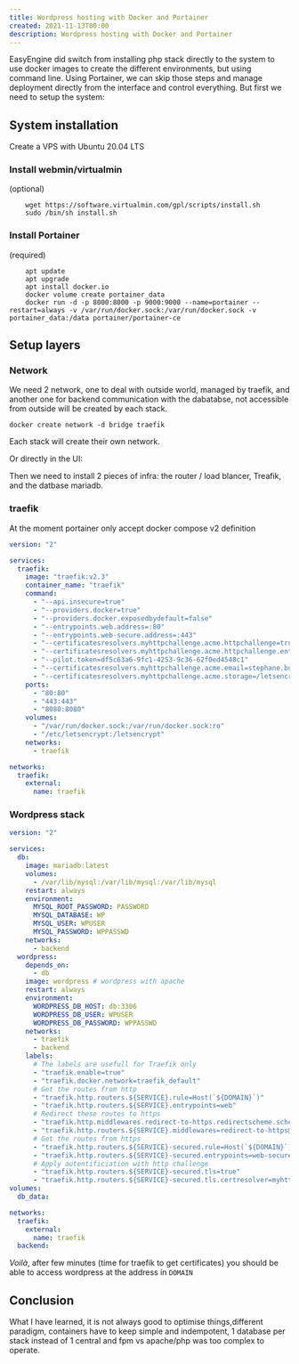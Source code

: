 ```yaml
---
title: Wordpress hosting with Docker and Portainer
created: 2021-11-13T00:00
description: Wordpress hosting with Docker and Portainer
---
```


EasyEngine did switch from installing php stack directly to the system to use docker images to create the different environments, but using command line. Using Portainer, we can skip those steps and manage deployment directly from the interface and control everything. But first we need to setup the system:

## System installation

Create a VPS with Ubuntu 20.04 LTS

### Install webmin/virtualmin

(optional)

```shell
	wget https://software.virtualmin.com/gpl/scripts/install.sh
	sudo /bin/sh install.sh
```

### Install Portainer

(required)

```shell
	apt update
	apt upgrade
	apt install docker.io
	docker volume create portainer_data
	docker run -d -p 8000:8000 -p 9000:9000 --name=portainer --restart=always -v /var/run/docker.sock:/var/run/docker.sock -v portainer_data:/data portainer/portainer-ce
```

## Setup layers

### Network

We need 2 network, one to deal with outside world, managed by traefik, and another one for backend communication with the dabatabse, not accessible from outside will be created by each stack.

```
docker create network -d bridge traefik
```

Each stack will create their own network.

Or directly in the UI:

Then we need to install 2 pieces of infra: the router / load blancer, Treafik, and the datbase mariadb.

### traefik

At the moment portainer only accept docker compose v2 definition

```yaml
version: "2"

services:
  traefik:
    image: "traefik:v2.3"
    container_name: "traefik"
    command:
      - "--api.insecure=true"
      - "--providers.docker=true"
      - "--providers.docker.exposedbydefault=false"
      - "--entrypoints.web.address=:80"
      - "--entrypoints.web-secure.address=:443"
      - "--certificatesresolvers.myhttpchallenge.acme.httpchallenge=true"
      - "--certificatesresolvers.myhttpchallenge.acme.httpchallenge.entrypoint=web"
      - "--pilot.token=df5c63a6-9fc1-4253-9c36-62f0ed4548c1"
      - "--certificatesresolvers.myhttpchallenge.acme.email=stephane.busso@gmail.com"
      - "--certificatesresolvers.myhttpchallenge.acme.storage=/letsencrypt/acme.json"
    ports:
      - "80:80"
      - "443:443"
      - "8080:8080"
    volumes:
      - "/var/run/docker.sock:/var/run/docker.sock:ro"
      - "/etc/letsencrypt:/letsencrypt"
    networks:
      - traefik

networks:
  traefik:
    external:
      name: traefik
```

### Wordpress stack

```yaml
version: "2"

services:
  db:
    image: mariadb:latest
    volumes:
      - /var/lib/mysql:/var/lib/mysql:/var/lib/mysql
    restart: always
    environment:
      MYSQL_ROOT_PASSWORD: PASSWORD
      MYSQL_DATABASE: WP
      MYSQL_USER: WPUSER
      MYSQL_PASSWORD: WPPASSWD
    networks:
      - backend
  wordpress:
    depends_on:
      - db
    image: wordpress # wordpress with apache
    restart: always
    environment:
      WORDPRESS_DB_HOST: db:3306
      WORDPRESS_DB_USER: WPUSER
      WORDPRESS_DB_PASSWORD: WPPASSWD
    networks:
      - traefik
      - backend
    labels:
      # The labels are usefull for Traefik only
      - "traefik.enable=true"
      - "traefik.docker.network=traefik_default"
      # Get the routes from http
      - "traefik.http.routers.${SERVICE}.rule=Host(`${DOMAIN}`)"
      - "traefik.http.routers.${SERVICE}.entrypoints=web"
      # Redirect these routes to https
      - "traefik.http.middlewares.redirect-to-https.redirectscheme.scheme=https"
      - "traefik.http.routers.${SERVICE}.middlewares=redirect-to-https@docker"
      # Get the routes from https
      - "traefik.http.routers.${SERVICE}-secured.rule=Host(`${DOMAIN}`)"
      - "traefik.http.routers.${SERVICE}-secured.entrypoints=web-secure"
      # Apply autentificiation with http challenge
      - "traefik.http.routers.${SERVICE}-secured.tls=true"
      - "traefik.http.routers.${SERVICE}-secured.tls.certresolver=myhttpchallenge"
volumes:
  db_data:

networks:
  traefik:
    external:
      name: traefik
  backend:
```

_Voilà_, after few minutes (time for traefik to get certificates) you should be able to access wordpress at the address in `DOMAIN`

## Conclusion

What I have learned, it is not always good to optimise things,different paradigm, containers have to keep simple and indempotent, 1 database per stack instead of 1 central and fpm vs apache/php was too complex to operate.
